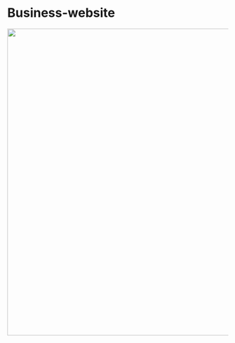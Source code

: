 # Business-website

<img src ="screencapture-file-C-Users-Envy-Desktop-New-folder-index-html-2020-06-03-00_07_08.png.png" width="700">
